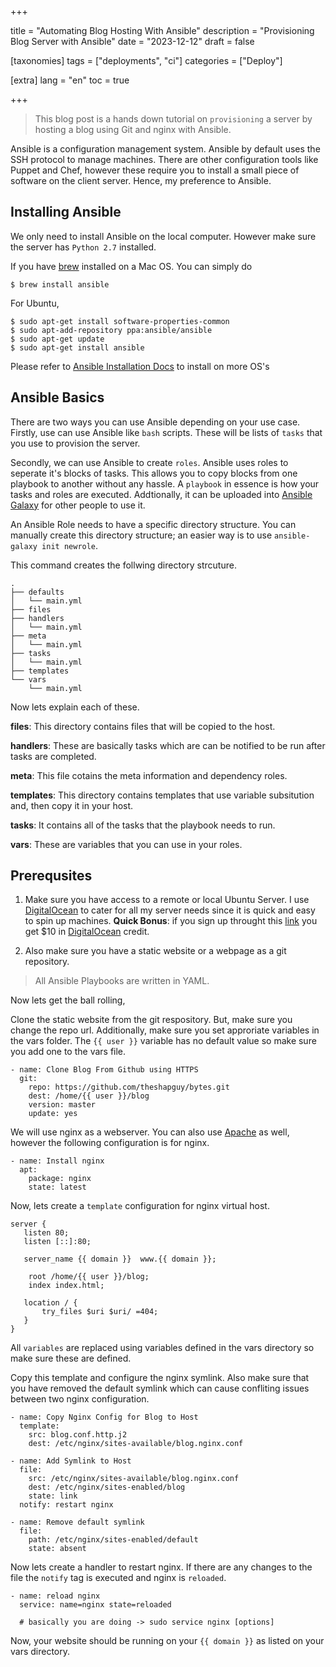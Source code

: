 +++

title = "Automating Blog Hosting With Ansible"
description = "Provisioning Blog Server with Ansible"
date = "2023-12-12"
draft = false

[taxonomies]
tags = ["deployments", "ci"]
categories = ["Deploy"]


[extra]
lang = "en"
toc = true

+++

> This blog post is a hands down tutorial on `provisioning` a server by hosting a blog using Git and nginx with Ansible.

Ansible is a configuration management system. Ansible by default uses the SSH protocol to manage machines. There are other configuration tools like Puppet and Chef, however these require you to install a small piece of software on the client server. Hence, my preference to Ansible.

## Installing Ansible

We only need to install Ansible on the local computer. However make sure the server has `Python 2.7` installed.

If you have [brew](http://brew.sh) installed on a Mac OS. You can simply do

```
$ brew install ansible
```

For Ubuntu,
```
$ sudo apt-get install software-properties-common
$ sudo apt-add-repository ppa:ansible/ansible
$ sudo apt-get update
$ sudo apt-get install ansible
```
Please refer to [Ansible Installation Docs](https://docs.ansible.com/ansible/latest/installation_guide/index.html) to install on more OS's

## Ansible Basics

There are two ways you can use Ansible depending on your use case. Firstly, use can use Ansible like `bash` scripts. These will be lists of `tasks` that you use to provision the server.

Secondly, we can use Ansible to create `roles`. Ansible uses roles to seperate it's blocks of tasks. This allows you to copy blocks from one playbook to another without any hassle. A `playbook` in essence is how your tasks and roles are executed. Addtionally, it can be uploaded into [Ansible Galaxy](https://galaxy.ansible.com) for other people to use it.


An Ansible Role needs to have a specific directory structure. You can manually create this directory structure; an easier way is to use `ansible-galaxy init newrole`.

This command creates the follwing directory strcuture.
```
.
├── defaults
│   └── main.yml
├── files
├── handlers
│   └── main.yml
├── meta
│   └── main.yml
├── tasks
│   └── main.yml
├── templates
└── vars
    └── main.yml
```
Now lets explain each of these.

**files**: This directory contains files that will be copied to the host.

**handlers**: These are basically tasks which are can be notified to be run after tasks are completed.

**meta**: This file cotains the meta information and dependency roles.

**templates**: This directory contains templates that use variable subsitution and, then copy it in your host.

**tasks**: It contains all of the tasks that the playbook needs to run.

**vars**: These are variables that you can use in your roles.

## Prerequsites

1. Make sure you have access to a remote or local Ubuntu Server. I use [DigitalOcean](https://m.do.co/c/95bdc8dc8e65) to cater for all my server needs since it is quick and easy to spin up machines.
    **Quick Bonus**: if you sign up throught this [link](https://m.do.co/c/95bdc8dc8e65) you get $10 in  [DigitalOcean](https://m.do.co/c/95bdc8dc8e65) credit.

2. Also make sure you have a static website or a webpage as a git repository.

> All Ansible Playbooks are written in YAML.

Now lets get the ball rolling,

Clone the static website from the git respository. But, make sure you change the repo url. Additionally, make sure you set approriate variables in the vars folder. The `{{ user }}` variable has no default value so make sure you add one to the vars file.

```
- name: Clone Blog From Github using HTTPS
  git:
    repo: https://github.com/theshapguy/bytes.git
    dest: /home/{{ user }}/blog
    version: master
    update: yes
```

We will use nginx as a webserver. You can also use [Apache](https://httpd.apache.org/) as well, however the following configuration is for nginx.

```
- name: Install nginx
  apt:
    package: nginx
    state: latest
```

Now, lets create a `template` configuration for nginx virtual host.

```
server {
   listen 80;
   listen [::]:80;

   server_name {{ domain }}  www.{{ domain }};

    root /home/{{ user }}/blog;
    index index.html;

   location / {
       try_files $uri $uri/ =404;
   }
}
```
All `variables` are replaced using variables defined in the vars directory so make sure these are defined.

Copy this template and configure the nginx symlink. Also make sure that you have removed the default symlink which can cause confliting issues between two nginx configuration.

```
- name: Copy Nginx Config for Blog to Host
  template:
    src: blog.conf.http.j2
    dest: /etc/nginx/sites-available/blog.nginx.conf

- name: Add Symlink to Host
  file:
    src: /etc/nginx/sites-available/blog.nginx.conf
    dest: /etc/nginx/sites-enabled/blog
    state: link
  notify: restart nginx

- name: Remove default symlink
  file:
    path: /etc/nginx/sites-enabled/default
    state: absent
```

Now lets create a handler to restart nginx. If there are any changes to the file the `notify` tag is executed and nginx is `reloaded`.

```
- name: reload nginx
  service: name=nginx state=reloaded

  # basically you are doing -> sudo service nginx [options]
```

Now, your website should be running on your `{{ domain }}` as listed on your vars directory.




